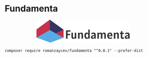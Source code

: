 # Fundamenta

<p align="center">
<img src="https://github.com/romanzaycev/fundamenta/blob/main/.github/logo_text_horizontal.png" />
</p>

```shell
composer require romanzaycev/fundamenta "^0.0.1" --prefer-dist
```

